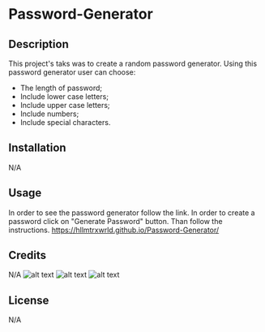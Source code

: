 # Password-Generator

## Description
This project's taks was to create a random password generator. 
Using this password generator user can choose:
- The length of password;
- Include lower case letters;
- Include upper case letters;
- Include numbers;
- Include special characters.


## Installation

N/A

## Usage

In order to see the password generator follow the link. In order to create a password click on "Generate Password" button. Than follow the instructions.
https://hllmtrxwrld.github.io/Password-Generator/

## Credits

N/A
![alt text](./Assets/Img/1.pngAssets/Images/)
![alt text](./Assets/Img/2.pngAssets/Images/)
![alt text](./Assets/Img/3.pngAssets/Images/)
## License

N/A
